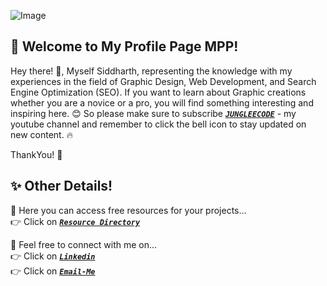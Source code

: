 <!--
**siddharth-jain-singhai/Siddharth-Jain-Singhai** is a ✨ _special_ ✨ repository because its `README.md` (this file) appears on your GitHub profile.
-->

![Image](https://drive.google.com/uc?export=download&id=12P8MZlF7ms5bs60GmXu6rIXx-It03Cnz)
## 🌟 Welcome to My Profile Page MPP!
Hey there! 👋,
Myself Siddharth, representing the knowledge with my experiences in the field of Graphic Design, Web Development, and Search Engine Optimization (SEO). If you want to learn about Graphic creations whether you are a novice or a pro, you will find something interesting and inspiring here. 😊 So please make sure to subscribe [*__`JUNGLEECODE`__*](https://www.youtube.com/@jungleecode) - my youtube channel and remember to click the bell icon to stay updated on new content. 🔥  

ThankYou! 🤝

## ✨ Other Details!
💬 Here you can access free resources for your projects...  
👉 Click on [*__`Resource Directory`__*](https://github.com/siddharth-jain-singhai/JungleeCode)

💬 Feel free to connect with me on...  
👉 Click on <a alt="Linkedin" href="https://www.linkedin.com/in/siddharth-jain-singhai/">*__`Linkedin`__*</a>  
👉 Click on <a alt="Email-ID" href="mailto:singhaisiddharth58@gmail.com">*__`Email-Me`__*</a>
